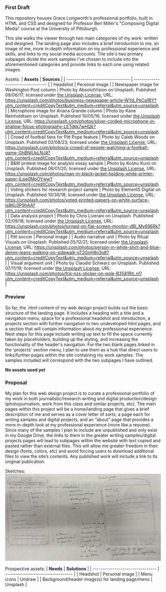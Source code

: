 ### First Draft

This repository houses Grace Longworth's professional portfolio, built in HTML and CSS and designed for Professor Ben Miller's "Composing Digital Media" course at the University of Pittsburgh. 

This site walks the viewer through two main categories of my work: written and designed. The landing page also includes a brief introduction to me, an image of me, more in-depth information on my professional experience and skills, and links to my social media accounts. The site's two primary subpages divide the work samples I've chosen to include into the aforementioned categories and provide links to each one using related images.

Assets:
| **Assets** | **Sources** |
| -------------------------------- | ---------------------------------- |
| Headshot | Personal image | 
| Newspaper image for Washington Post column | Photo by AbsolutVision on Unsplash. Published 09/06/17; licensed under [the Unsplash License.](https://unsplash.com/license) URL: https://unsplash.com/photos/business-newspaper-article-WYd_PkCa1BY?utm_content=creditCopyText&utm_medium=referral&utm_source=unsplash | 
| Microphone image for Ariana Grande column | Photo by Kane Reinholdtsen on Unsplash. Published 10/05/16; licensed under [the Unsplash License.](https://unsplash.com/license) URL: https://unsplash.com/photos/silver-corded-microphone-in-shallow-focus-photography-LETdkk7wHQk?utm_content=creditCopyText&utm_medium=referral&utm_source=unsplash |
| Crowd of football fans for Pitt Pope feature | Photo by Caleb Woods on Unsplash. Published 02/08/23; licensed under [the Unsplash License.](https://unsplash.com/license) URL: https://unsplash.com/photos/a-crowd-of-people-watching-a-football-game-GhBNlUpLNJA?utm_content=creditCopyText&utm_medium=referral&utm_source=unsplash |
| B&W protest image for analysis essay sample | Photo by Koshu Kunii on Unsplash. Published 06/01/20; licensed under [the Unsplash License.](https://unsplash.com/license) URL: https://unsplash.com/photos/man-in-black-jacket-holding-white-printer-paper-ILpe0MpOYww?utm_content=creditCopyText&utm_medium=referral&utm_source=unsplash |
| Voting stickers for research project sample | Photo by Element5 Digital on Unsplash. Published 10/30/18; licensed under [the Unsplash License.](https://unsplash.com/license) URL: https://unsplash.com/photos/voted-printed-papers-on-white-surface-ls8Kc0P9hAA?utm_content=creditCopyText&utm_medium=referral&utm_source=unsplash |
| Data analysis project | Photo by Chris Liverani on Unsplash. Published 02/09/18; licensed under [the Unsplash License.](https://unsplash.com/license) URL: https://unsplash.com/photos/turned-on-flat-screen-monitor-dBI_My696Rk?utm_content=creditCopyText&utm_medium=referral&utm_source=unsplash |
| Pitt soccer | Personal image |
| Audio narrative unit | Photo by Ritual Visuals on Unsplash. Published 05/12/21; licensed under [the Unsplash License.](https://unsplash.com/license) URL: https://unsplash.com/photos/person-in-white-shirt-and-blue-denim-jeans-walking-on-sidewalk-oT2GnH8n3o8?utm_content=creditCopyText&utm_medium=referral&utm_source=unsplash |
| Visual argument unit | Photo by Claudio Schwarz on Unsplash. Published 07/11/19; licensed under [the Unsplash License.](https://unsplash.com/license) URL: https://unsplash.com/photos/fck-nzs-sticker-on-pole-B3581Rit_nI?utm_content=creditCopyText&utm_medium=referral&utm_source=unsplash |

### Preview

So far, the .html content of my web design project builds out the basic structure of the landing page. It includes a heading with a title and a navigation menu, space for a professional headshot and introduction, a projects section with further navigation to two undeveloped html pages, and a section that will contain information about my professional experience. Next steps for this page include writing up text to fill the space currently taken by placeholders, building up the styling, and increasing the functionality of the header's navigation. For the two blank pages linked in the 'projects' section menu, I plan to use them as a hub that direct users to links/further pages within the site containing my work samples. The samples included will correspond with the two subpages I have outlined. 

**No assets used yet**

### Proposal

My plan for this web design project is to curate a professional portfolio of my work in both journalistic/research writing and digital production/design (photojournalism, work from this class and similar projects, etc). The main pages within this project will be a home/landing page that gives a brief description of me and serves as a cover letter of sorts, a page each for writing samples and digital projects, and an “about” page that provides a more in-depth look at my professional experience (more like a resume). Since many of the samples I plan to include are unpublished and only exist in my Google Drive, the links to them in the greater writing samples/digital projects pages will lead to subpages within the website with text copied and pasted rather than external files. This will allow me greater freedom in their design (fonts, colors, etc) and avoid forcing users to download additional files to view the site’s contents. Any published work will include a link to its original publication.

Sketches:
<img src="screenshots\IMG_5234.jpg">

Prospective assets:
| **Needs** | **Solutions** |
| -------------------------------- | ---------------------------------- |
| Headshot | Personal image | 
| Menu icons | Undraw | 
| Background/header image(s) for landing page/menu | Unsplash |